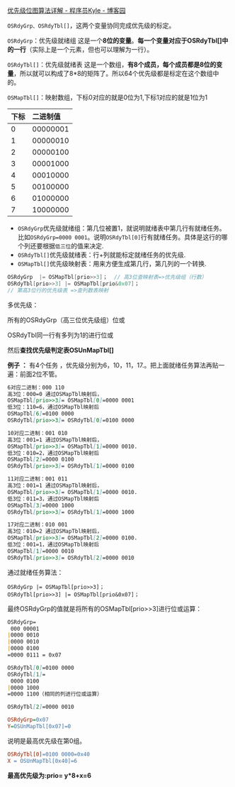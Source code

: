 [优先级位图算法详解 - 程序员Kyle - 博客园](https://www.cnblogs.com/gongsir0630/p/13478205.html)

`OSRdyGrp、OSRdyTbl[]`，这两个变量协同完成优先级的标定。

 `OSRdyGrp`：优先级就绪组 这是一个**8位的变量**。**每一个变量对应于OSRdyTbl[]中的一行**（实际上是一个元素，但也可以理解为一行）。

`OSRdyTbl[]`：优先级就绪表 这是一个数组，**有8个成员，每个成员都是8位的变量**，所以就可以构成了8*8的矩阵了。所以64个优先级都是标定在这个数组中的。

 `OSMapTbl[]`：映射数组，下标0对应的就是0位为1,下标1对应的就是1位为1

| 下标 | 二进制值 |
| :--- | :------- |
| 0    | 00000001 |
| 1    | 00000010 |
| 2    | 00000100 |
| 3    | 00001000 |
| 4    | 00010000 |
| 5    | 00100000 |
| 6    | 01000000 |
| 7    | 10000000 |

- `OSRdyGrp`优先级就绪组：第几位被置1，就说明就绪表中第几行有就绪任务。比如`OSRdyGrp=0000 0001`。说明`OSRdyTbl[0]`行有就绪任务。具体是这行的哪个列还要根据`低三位`的值来决定. 
- `OSRdyTbl[]`优先级就绪表：行+列就能标定就绪任务的优先级. 
- `OSMapTbl[]`优先级映射表：用来方便生成第几行，第几列的一个转换.

```c
OSRdyGrp  |= OSMapTbl[prio>>3]；  // 高3位查映射表=>优先级组（行数）
OSRdyTbl[prio>>3] |= OSMapTbl[prio&0x07]； 
// 第高3位行的优先级表 =>查列数表映射
```

多优先级：

所有的OSRdyGrp（高三位优先级组）位或

OSRdyTbl同一行有多列为1的进行位或

然后**查找优先级判定表OSUnMapTbl[]**



**例子 ：** 有4个任务 ，优先级分别为6，10，11，17.。把上面就绪任务算法再贴一遍：前面2位不管。

```markdown
6对应二进制：000 110   
高3位：000=0 通过OSMapTbl映射后， 
OSMapTbl[prio>>3]= OSMapTbl[0]=0000 0001
低3位：110=6，通过OSMapTbl映射后 
OSMapTbl[6]=0100 0000
OSRdyTbl[prio>>3]= OSRdyTbl[0]=0100 0000  

10对应二进制：001 010   
高3位：001=1 通过OSMapTbl映射后， 
OSMapTbl[prio>>3]= OSMapTbl[1]=0000 0010. 
低3位：010=2，通过OSMapTbl映射后 
OSMapTbl[2]=0000 0100
OSRdyTbl[prio>>3]= OSRdyTbl[1]=0000 0100 

11对应二进制：001 011   
高3位：001=1 通过OSMapTbl映射后， 
OSMapTbl[prio>>3]= OSMapTbl[1]=0000 0010. 
低3位：011=3，通过OSMapTbl映射后 
OSMapTbl[3]=0000 1000
OSRdyTbl[prio>>3]= OSRdyTbl[1]=0000 1000  

17对应二进制：010 001   
高3位：010=2 通过OSMapTbl映射后， 
OSMapTbl[prio>>3]= OSMapTbl[2]=0000 0100. 
低3位：001=1，通过OSMapTbl映射后 
OSMapTbl[1]=0000 0010
OSRdyTbl[prio>>3]= OSRdyTbl[2]=0000 0010 
```

通过就绪任务算法：

```shell
OSRdyGrp |= OSMapTbl[prio>>3]；
OSRdyTbl[prio>>3] |= OSMapTbl[prio&0x07]；
```

最终OSRdyGrp的值就是将所有的OSMapTbl[prio>>3]进行位或运算：

```markdown
OSRdyGrp=
 000 00001
|0000 0010
|0000 0010
|0000 0100
=0000 0111 = 0x07 

OSRdyTbl[0]=0100 0000 
OSRdyTbl[1]=
 0000 0100
|0000 1000
=0000 1100（相同的列进行位或运算）

OSRdyTbl[2]=0000 0010  
```

```ini
OSRdyGrp=0x07 
Y=OSUnMapTbl[0x07]=0
```

说明是最高优先级在第0组。

```makefile
OSRdyTbl[0]=0100 0000=0x40
X = OSUnMapTbl[0x40]=6
```

**最高优先级为:prio= y\*8+x=6**